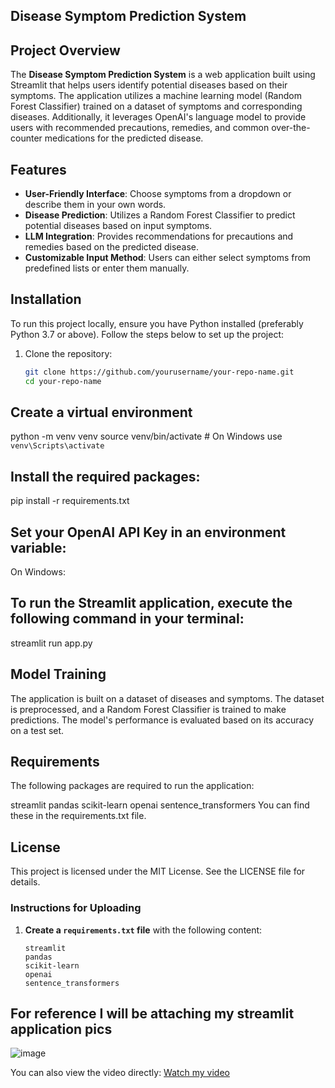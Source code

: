 ## Disease Symptom Prediction System

## Project Overview

The **Disease Symptom Prediction System** is a web application built using Streamlit that helps users identify potential diseases based on their symptoms. The application utilizes a machine learning model (Random Forest Classifier) trained on a dataset of symptoms and corresponding diseases. Additionally, it leverages OpenAI's language model to provide users with recommended precautions, remedies, and common over-the-counter medications for the predicted disease.

## Features

- **User-Friendly Interface**: Choose symptoms from a dropdown or describe them in your own words.
- **Disease Prediction**: Utilizes a Random Forest Classifier to predict potential diseases based on input symptoms.
- **LLM Integration**: Provides recommendations for precautions and remedies based on the predicted disease.
- **Customizable Input Method**: Users can either select symptoms from predefined lists or enter them manually.

## Installation

To run this project locally, ensure you have Python installed (preferably Python 3.7 or above). Follow the steps below to set up the project:

1. Clone the repository:
   ```bash
   git clone https://github.com/yourusername/your-repo-name.git
   cd your-repo-name

## Create a virtual environment

python -m venv venv
source venv/bin/activate  # On Windows use `venv\Scripts\activate`

## Install the required packages:

pip install -r requirements.txt

## Set your OpenAI API Key in an environment variable:
On Windows:


## To run the Streamlit application, execute the following command in your terminal:

streamlit run app.py

## Model Training

The application is built on a dataset of diseases and symptoms. The dataset is preprocessed, and a Random Forest Classifier is trained to make predictions. The model's performance is evaluated based on its accuracy on a test set.

## Requirements
The following packages are required to run the application:

streamlit
pandas
scikit-learn
openai
sentence_transformers
You can find these in the requirements.txt file.

## License

This project is licensed under the MIT License. See the LICENSE file for details.

### Instructions for Uploading

1. **Create a `requirements.txt` file** with the following content:
   ```plaintext
   streamlit
   pandas
   scikit-learn
   openai
   sentence_transformers

## For reference I will be attaching my streamlit application pics
![image](https://github.com/user-attachments/assets/cf68be71-733d-4400-bc96-3ac041e36d9f)

You can also view the video directly: [Watch my video](https://github.com/sanjayravichander/ChhirolyaTech_AI_ML_Intern_Candidates_Assignments/blob/main/Screen%20Recording%202024-11-04%20191440.mp4)
